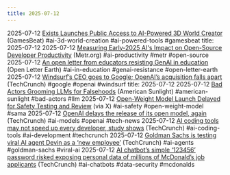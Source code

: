 ```yaml
---
title: 2025-07-12
---
```


2025-07-12 [Exists Launches Public Access to AI-Powered 3D World Creator](https://gamesbeat.com/exists-opens-public-access-to-ai-powered-3d-world-creator/?utm_source=futuretools.io&utm_medium=newspage) (GamesBeat) #ai-3d-world-creation #ai-powered-tools #gamesbeat
title: 2025-07-12
2025-07-12 [Measuring Early-2025 AI's Impact on Open-Source Developer Productivity](https://metr.org/blog/2025-07-10-early-2025-ai-experienced-os-dev-study/) (Metr.org) #ai-productivity #metr #open-source
2025-07-12 [An open letter from educators resisting GenAI in education](https://openletter.earth/an-open-letter-from-educators-who-refuse-the-call-to-adopt-genai-in-education-cb4aee75) (Open Letter Earth) #ai-in-education #genai-resistance #open-letter-earth
2025-07-12 [Windsurf’s CEO goes to Google; OpenAI’s acquisition falls apart](https://techcrunch.com/2025/07/11/windsurfs-ceo-goes-to-google-openais-acquisition-falls-apart/) (TechCrunch) #google #openai #windsurf
title: 2025-07-12
2025-07-12 [Bad Actors Grooming LLMs for Falsehoods](https://americansunlight.substack.com/cp/168074209) (American Sunlight) #american-sunlight #bad-actors #llm
2025-07-12 [Open-Weight Model Launch Delayed for Safety Testing and Review](https://x.com/sama/status/1943837550369812814) (via X) #ai-safety #open-weight-model #sama
2025-07-12 [OpenAI delays the release of its open model, again](https://techcrunch.com/2025/07/11/openai-delays-the-release-of-its-open-model-again/) (TechCrunch) #ai-models #openai #tech-news
2025-07-12 [AI coding tools may not speed up every developer, study shows](https://techcrunch.com/2025/07/11/ai-coding-tools-may-not-speed-up-every-developer-study-shows/) (TechCrunch) #ai-coding-tools #ai-development #techcrunch
2025-07-12 [Goldman Sachs is testing viral AI agent Devin as a ‘new employee’](https://techcrunch.com/2025/07/11/goldman-sachs-is-testing-viral-ai-agent-devin-as-a-new-employee/) (TechCrunch) #ai-agents #goldman-sachs #viral-ai
2025-07-12 [AI chatbot’s simple ‘123456’ password risked exposing personal data of millions of McDonald’s job applicants](https://techcrunch.com/2025/07/11/ai-chatbots-simple-123456-password-risked-exposing-personal-data-of-millions-of-mcdonalds-job-applicants/) (TechCrunch) #ai-chatbots #data-security #mcdonalds
